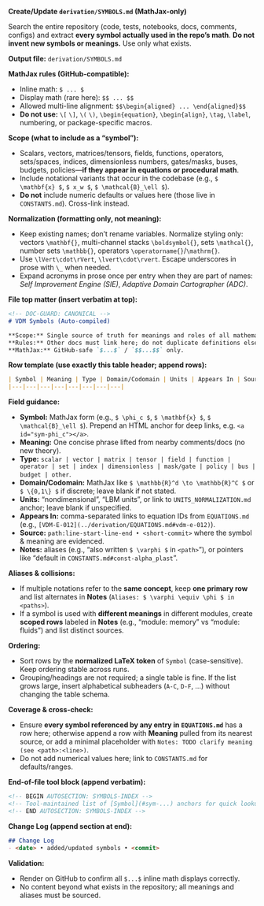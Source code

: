 **Create/Update `derivation/SYMBOLS.md` (MathJax-only)**

Search the entire repository (code, tests, notebooks, docs, comments, configs) and extract **every symbol actually used in the repo’s math**. **Do not invent new symbols or meanings.** Use only what exists.

**Output file:** `derivation/SYMBOLS.md`

**MathJax rules (GitHub-compatible):**

* Inline math: `$ ... $`
* Display math (rare here): `$$ ... $$`
* Allowed multi-line alignment: `$$\begin{aligned} ... \end{aligned}$$`
* **Do not use:** `\[` `\]`, `\(` `\)`, `\begin{equation}`, `\begin{align}`, `\tag`, `\label`, numbering, or package-specific macros.

**Scope (what to include as a “symbol”):**

* Scalars, vectors, matrices/tensors, fields, functions, operators, sets/spaces, indices, dimensionless numbers, gates/masks, buses, budgets, policies—**if they appear in equations or procedural math**.
* Include notational variants that occur in the codebase (e.g., `$ \mathbf{x} $`, `$ x_w $`, `$ \mathcal{B}_\ell $`).
* **Do not** include numeric defaults or values here (those live in `CONSTANTS.md`). Cross-link instead.

**Normalization (formatting only, not meaning):**

* Keep existing names; don’t rename variables. Normalize styling only: vectors `\mathbf{}`, multi-channel stacks `\boldsymbol{}`, sets `\mathcal{}`, number sets `\mathbb{}`, operators `\operatorname{}`/`\mathrm{}`.
* Use `\lVert\cdot\rVert`, `\lvert\cdot\rvert`. Escape underscores in prose with `\_` when needed.
* Expand acronyms in prose once per entry when they are part of names: *Self Improvement Engine (SIE)*, *Adaptive Domain Cartographer (ADC)*.

**File top matter (insert verbatim at top):**

```markdown
<!-- DOC-GUARD: CANONICAL -->
# VDM Symbols (Auto-compiled)

**Scope:** Single source of truth for meanings and roles of all mathematical symbols present in this repository.  
**Rules:** Other docs must link here; do not duplicate definitions elsewhere.  
**MathJax:** GitHub-safe `$...$` / `$$...$$` only.  
```

**Row template (use exactly this table header; append rows):**

```markdown
| Symbol | Meaning | Type | Domain/Codomain | Units | Appears In | Source (path:lines • commit) | Notes |
|---|---|---|---|---|---|---|---|
```

**Field guidance:**

* **Symbol:** MathJax form (e.g., `$ \phi_c $`, `$ \mathbf{x} $`, `$ \mathcal{B}_\ell $`). Prepend an HTML anchor for deep links, e.g. `<a id="sym-phi_c"></a>`.
* **Meaning:** One concise phrase lifted from nearby comments/docs (no new theory).
* **Type:** `scalar | vector | matrix | tensor | field | function | operator | set | index | dimensionless | mask/gate | policy | bus | budget | other`.
* **Domain/Codomain:** MathJax like `$ \mathbb{R}^d \to \mathbb{R}^C $` or `$ \{0,1\} $` if discrete; leave blank if not stated.
* **Units:** “nondimensional”, “LBM units”, or link to `UNITS_NORMALIZATION.md` anchor; leave blank if unspecified.
* **Appears In:** comma-separated links to equation IDs from `EQUATIONS.md` (e.g., `[VDM-E-012](../derivation/EQUATIONS.md#vdm-e-012)`).
* **Source:** `path:line-start-line-end • <short-commit>` where the symbol & meaning are evidenced.
* **Notes:** aliases (e.g., “also written `$ \varphi $` in `<path>`”), or pointers like “default in `CONSTANTS.md#const-alpha_plast`”.

**Aliases & collisions:**

* If multiple notations refer to the **same concept**, keep **one primary row** and list alternates in **Notes** (`Aliases: $ \varphi \equiv \phi $ in <paths>`).
* If a symbol is used with **different meanings** in different modules, create **scoped rows** labeled in **Notes** (e.g., “module: memory” vs “module: fluids”) and list distinct sources.

**Ordering:**

* Sort rows by the **normalized LaTeX token** of `Symbol` (case-sensitive). Keep ordering stable across runs.
* Grouping/headings are not required; a single table is fine. If the list grows large, insert alphabetical subheaders (`A-C`, `D-F`, …) without changing the table schema.

**Coverage & cross-check:**

* Ensure **every symbol referenced by any entry in `EQUATIONS.md`** has a row here; otherwise append a row with **Meaning** pulled from its nearest source, or add a minimal placeholder with `Notes: TODO clarify meaning (see <path>:<line>)`.
* Do not add numerical values here; link to `CONSTANTS.md` for defaults/ranges.

**End-of-file tool block (append verbatim):**

```markdown
<!-- BEGIN AUTOSECTION: SYMBOLS-INDEX -->
<!-- Tool-maintained list of [Symbol](#sym-...) anchors for quick lookup -->
<!-- END AUTOSECTION: SYMBOLS-INDEX -->
```

**Change Log (append section at end):**

```markdown
## Change Log
- <date> • added/updated symbols • <commit>
```

**Validation:**

* Render on GitHub to confirm all `$...$` inline math displays correctly.
* No content beyond what exists in the repository; all meanings and aliases must be sourced.
